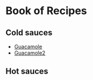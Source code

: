 # Book of Recipes

## Cold sauces
* [Guacamole](guacamole.md)
* [Guacamole2](recipes2.md)
## Hot sauces
